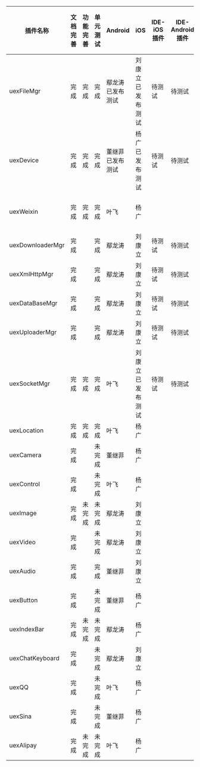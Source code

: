 | 插件名称             | 文档完善 | 功能完善 | 单元测试 | Android  | iOS      | IDE-iOS插件 | IDE-Android插件 | 内部测试                                     | 自动化测试 | 负责人  |
| ---------------- | ---- | ---- | ---- | -------- | -------- | --------- | ------------- | ---------------------------------------- | ----- | ---- |
| uexFileMgr       | 完成   | 完成   | 完成   | 鄢龙涛已发布测试 | 刘康立已发布测试 | 待测试       | 待测试           | 通过                                       | 通过    | 高山   |
| uexDevice        | 完成   | 完成   | 完成   | 董继菲已发布测试 | 杨广已发布测试  | 待测试       | 待测试           | ios的onOrientationChange有问题，安卓通过          | 安卓通过  | 高山   |
| uexWeixin        | 完成   | 完成   | 完成   | 叶飞       | 杨广       |           |               | ios的login和支付接口没测，其他接口通过。安卓的支付接口没测，其他接口通过。 |       | 高山   |
| uexDownloaderMgr | 完成   |      | 完成   | 鄢龙涛      | 刘康立      | 待测试       | 待测试           | 完成                                       | 通过    | 王世娟  |
| uexXmlHttpMgr    | 完成   |      | 完成   | 鄢龙涛      | 刘康立      | 待测试       | 待测试           | 完成                                       | 通过    | 王世娟  |
| uexDataBaseMgr   | 完成   |      | 完成   | 鄢龙涛      | 刘康立      | 待测试       | 待测试           | 完成                                       | 通过    | 王世娟  |
| uexUploaderMgr   | 完成   |      | 完成   | 鄢龙涛      | 刘康立      | 待测试       | 待测试           | 完成                                       | 通过    | 王世娟  |
| uexSocketMgr     | 完成   | 完成   | 完成   | 叶飞       | 刘康立已发布测试 | 待测试       | 待测试           | 安卓有问题                                    | 安卓有问题 | 王世娟  |
| uexLocation      | 完成   | 完成   | 完成   | 叶飞       | 杨广       |           |               | ios通过，安卓getAddress有问题                    |       | 高山   |
| uexCamera        | 完成   |      | 未完成  | 董继菲      | 杨广       |           |               | ios通过，安卓上changeCameraPosition为1，返回时挂了    |       | 高山   |
| uexControl       | 完成   |      | 未完成  | 叶飞       | 杨广       |           |               | 完成                                       |       | 王世娟  |
| uexImage         | 完成   | 未完成  | 未完成  | 鄢龙涛      | 刘康立      |           |               | 完成                                       |       | 王世娟  |
| uexVideo         | 完成   |      | 未完成  | 鄢龙涛      | 刘康立      |           |               | 完成                                       |       | 王世娟  |
| uexAudio         | 完成   |      | 完成   | 董继菲      | 刘康立      |           |               | 完成                                       |       | 王世娟  |
| uexButton        | 完成   |      | 未完成  | 董继菲      | 杨广       |           |               | 通过                                       |       | 高山   |
| uexIndexBar      | 完成   | 未完成  | 未完成  | 鄢龙涛      | 杨广       |           |               | 通过                                       |       | 高山   |
| uexChatKeyboard  | 完成   |      | 未完成  | 鄢龙涛      | 刘康立      |           |               | ios和安卓的insertAfterAt没有，其他接口通过。           |       | 高山   |
| uexQQ            | 完成   |      | 未完成  | 叶飞       | 杨广       |           |               | 通过                                       |       | 高山   |
| uexSina          | 完成   |      | 未完成  | 董继菲      | 杨广       |           |               | 安卓上login接口返回值error还没加。ios通过              |       | 高山   |
| uexAlipay        | 完成   | 未完成  | 未完成  | 叶飞       | 杨广       |           |               | 完成                                       |       | 王世娟  |
